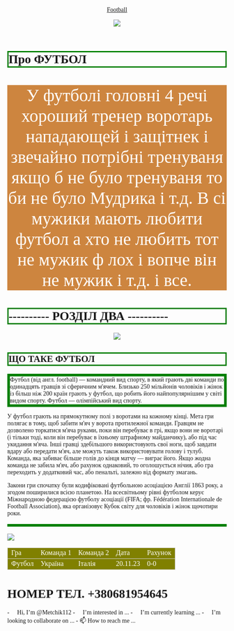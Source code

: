 <html>
    <title>Футболчік</title>
    <body style="font-family:george">
        <header>
            <a href="#football">Football</a>
            <p style="text-align:center">
            <img src="https://encrypted-tbn0.gstatic.com/images?q=tbn:ANd9GcRjR5QQH1SDStdSR6Y9RJzv6Rps3BBEkiPzOifwdPIflw&s"/></p>
        </header>
        <main>
            <table style="border:3px solid green; font ">
            <h1  id="football" style="border:3px solid green; text-aling: center">Про ФУТБОЛ</h1>
            <p style="font-size:40px;color: white;background-color:peru; text-align:center">У футболі головні 4 речі хороший тренер воротарь нападающей і защітнек і звечайно потрібні тренуваня якщо б не було тренуваня то би не було Мудрика і т.д. В сі мужики мають любити футбол а хто не любить тот не мужик ф лох і вопче він не мужик і т.д. і все.</p>
            <h1 style="border:3px solid green; center">              ---------- РОЗДІЛ ДВА ----------</h1>
            <p style="text-align:center">
            <img src="https://encrypted-tbn0.gstatic.com/images?q=tbn:ANd9GcRjR5QQH1SDStdSR6Y9RJzv6Rps3BBEkiPzOifwdPIflw&s"/></p>
            <h2  style="border:3px solid green">ЩО ТАКЕ ФУТБОЛ</h2>
            <p  style="border:6px solid green">Футбол (від англ. football)  — командний вид спорту, в який грають дві команди по одинадцять гравців зі сферичним м'ячем. Близько 250 мільйонів чоловіків і жінок із більш ніж 200 країн грають у футбол, що робить його найпопулярнішим у світі видом спорту. Футбол — олімпійський вид спорту.

У футбол грають на прямокутному полі з воротами на кожному кінці. Мета гри полягає в тому, щоб забити м'яч у ворота протилежної команди. Гравцям не дозволено торкатися м'яча руками, поки він перебуває в грі, якщо вони не воротарі (і тільки тоді, коли він перебуває в їхньому штрафному майданчику), або під час укидання м'яча. Інші гравці здебільшого використовують свої ноги, щоб завдати вдару або передати м'яч, але можуть також використовувати голову і тулуб. Команда, яка забиває більше голів до кінця матчу — виграє його. Якщо жодна команда не забила м'яч, або рахунок однаковий, то оголошується нічия, або гра переходить у додатковий час, або пенальті, залежно від формату змагань.

Закони гри спочатку були кодифіковані футбольною асоціацією Англії 1863 року, а згодом поширилися всією планетою. На всесвітньому рівні футболом керує Міжнародною федерацією футболу асоціації (FIFA; фр. Fédération Internationale de Football Association), яка організовує Кубок світу для чоловіків і жінок щочотири роки.</p>
            </table>
        </main>
        <footer>
            <table>
            <tr style="border:1px solid lightgrey;background-color:Olive;color:white;">
            <td>Гра</td>
            <td>Команда 1</td>
            <td>Команда 2</td>
            <td>Дата</td>
            <td>Рахунок</td>
            </tr>
            <tr style="border:1px solid lightgrey;background-color:Olive;color:white;">
            <td>Футбол</td>
            <td>Україна</td>
            <td>Італія</td>
            <td>20.11.23</td>
            <td>0-0</td>
            <img src="https://kapterka.com.ua/image/cache/catalog/19-flagi/prapor-italy-ukraine-200x200.jpg"/>
            </tr>
            </table>
            <h1>НОМЕР ТЕЛ. +380681954645</h1>
        </footer>
    </body>
</html>- 👋 Hi, I’m @Metchik112
- 👀 I’m interested in ...
- 🌱 I’m currently learning ...
- 💞️ I’m looking to collaborate on ...
- 📫 How to reach me ...

<!---
Metchik112/Metchik112 is a ✨ special ✨ repository because its `README.md` (this file) appears on your GitHub profile.
You can click the Preview link to take a look at your changes.
--->
